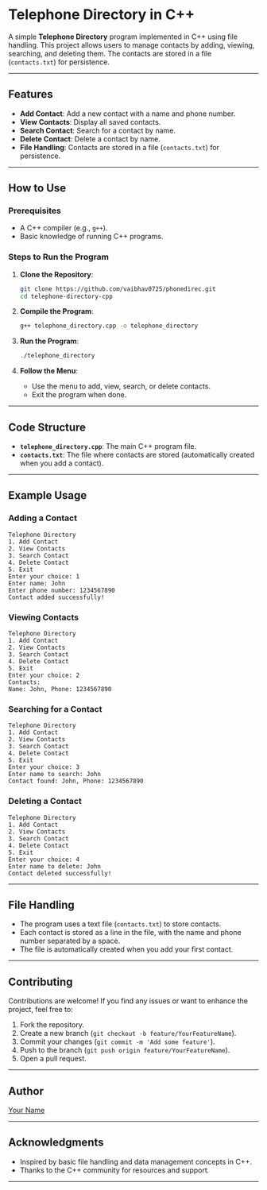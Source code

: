 # Telephone Directory in C++

A simple **Telephone Directory** program implemented in C++ using file handling. This project allows users to manage contacts by adding, viewing, searching, and deleting them. The contacts are stored in a file (`contacts.txt`) for persistence.

---

## Features

- **Add Contact**: Add a new contact with a name and phone number.
- **View Contacts**: Display all saved contacts.
- **Search Contact**: Search for a contact by name.
- **Delete Contact**: Delete a contact by name.
- **File Handling**: Contacts are stored in a file (`contacts.txt`) for persistence.

---

## How to Use

### Prerequisites
- A C++ compiler (e.g., `g++`).
- Basic knowledge of running C++ programs.

### Steps to Run the Program

1. **Clone the Repository**:
   ```bash
   git clone https://github.com/vaibhav0725/phonedirec.git
   cd telephone-directory-cpp
   ```

2. **Compile the Program**:
   ```bash
   g++ telephone_directory.cpp -o telephone_directory
   ```

3. **Run the Program**:
   ```bash
   ./telephone_directory
   ```

4. **Follow the Menu**:
   - Use the menu to add, view, search, or delete contacts.
   - Exit the program when done.

---

## Code Structure

- **`telephone_directory.cpp`**: The main C++ program file.
- **`contacts.txt`**: The file where contacts are stored (automatically created when you add a contact).

---

## Example Usage

### Adding a Contact
```
Telephone Directory
1. Add Contact
2. View Contacts
3. Search Contact
4. Delete Contact
5. Exit
Enter your choice: 1
Enter name: John
Enter phone number: 1234567890
Contact added successfully!
```

### Viewing Contacts
```
Telephone Directory
1. Add Contact
2. View Contacts
3. Search Contact
4. Delete Contact
5. Exit
Enter your choice: 2
Contacts:
Name: John, Phone: 1234567890
```

### Searching for a Contact
```
Telephone Directory
1. Add Contact
2. View Contacts
3. Search Contact
4. Delete Contact
5. Exit
Enter your choice: 3
Enter name to search: John
Contact found: John, Phone: 1234567890
```

### Deleting a Contact
```
Telephone Directory
1. Add Contact
2. View Contacts
3. Search Contact
4. Delete Contact
5. Exit
Enter your choice: 4
Enter name to delete: John
Contact deleted successfully!
```

---

## File Handling

- The program uses a text file (`contacts.txt`) to store contacts.
- Each contact is stored as a line in the file, with the name and phone number separated by a space.
- The file is automatically created when you add your first contact.

---

## Contributing

Contributions are welcome! If you find any issues or want to enhance the project, feel free to:
1. Fork the repository.
2. Create a new branch (`git checkout -b feature/YourFeatureName`).
3. Commit your changes (`git commit -m 'Add some feature'`).
4. Push to the branch (`git push origin feature/YourFeatureName`).
5. Open a pull request.

---

## Author

[Your Name](https://github.com/vaibhav0725)

---

## Acknowledgments

- Inspired by basic file handling and data management concepts in C++.
- Thanks to the C++ community for resources and support.

---